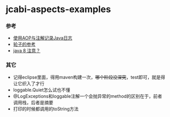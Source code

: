 # jcabi-aspects-examples

### 参考

* [使用AOP与注解记录Java日志](http://www.importnew.com/13367.html)
* [轮子的参考](http://aspects.jcabi.com/index.html)
* [java 8 注意？](http://plugin.jcabi.com/example-java8.html)

### 其它

* 记得eclipse里面，得用maven构建一次，~~哪个阶段没深究~~，test即可，就是得让它织入了才行
* loggable.Quiet怎么试也不懂
* @LogExceptions和loggable注解一个会抛异常的method的区别在于，前者调用栈，后者是摘要
* 打印的时候都调用的toString方法
